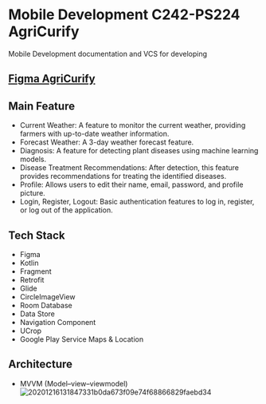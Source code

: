 # Mobile Development C242-PS224 AgriCurify

Mobile Development documentation and VCS for developing

## [Figma AgriCurify](https://www.figma.com/proto/ylagtU3GLnd2ogSTRtRYtu/AgriCurify?node-id=175-4656&node-type=canvas&t=Uru1RwPy2NzR1LHB-0&scaling=scale-down&content-scaling=fixed&page-id=0%3A1&starting-point-node-id=175%3A4656)

## Main Feature
- Current Weather: A feature to monitor the current weather, providing farmers with up-to-date weather information.
- Forecast Weather: A 3-day weather forecast feature.
- Diagnosis: A feature for detecting plant diseases using machine learning models.
- Disease Treatment Recommendations: After detection, this feature provides recommendations for treating the identified diseases.
- Profile: Allows users to edit their name, email, password, and profile picture.
- Login, Register, Logout: Basic authentication features to log in, register, or log out of the application.
  
## Tech Stack
- Figma
- Kotlin
- Fragment
- Retrofit
- Glide
- CircleImageView
- Room Database
- Data Store
- Navigation Component
- UCrop
- Google Play Service Maps & Location

## Architecture
* MVVM (Model–view–viewmodel)
 ![20201216131847331b0da673f09e74f68866829faebd34](https://github.com/user-attachments/assets/608dd0f6-f7bc-4357-9c79-cff282110aeb)


